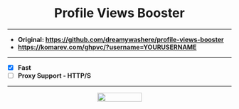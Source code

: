 <h1 align="center">Profile Views Booster</h1>

-----

- **Original: https://github.com/dreamywashere/profile-views-booster**
- **https://komarev.com/ghpvc/?username=YOURUSERNAME**

-----

- [X] **Fast**
- [ ] **Proxy Support - HTTP/S**

-----

<p align="center">
  <img width="100" height="20" src="https://komarev.com/ghpvc/?username=haze-1337">
</p>
